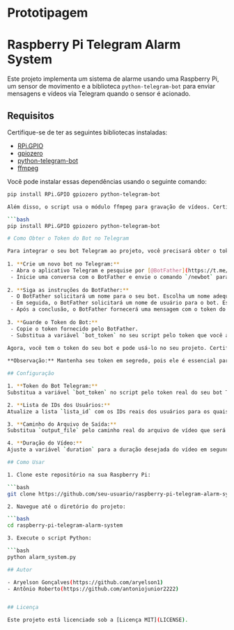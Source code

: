 # Prototipagem

# Raspberry Pi Telegram Alarm System

Este projeto implementa um sistema de alarme usando uma Raspberry Pi, um sensor de movimento e a biblioteca `python-telegram-bot` para enviar mensagens e vídeos via Telegram quando o sensor é acionado.

## Requisitos

Certifique-se de ter as seguintes bibliotecas instaladas:

- [RPi.GPIO](https://pypi.org/project/RPi.GPIO/)
- [gpiozero](https://gpiozero.readthedocs.io/en/stable/)
- [python-telegram-bot](https://python-telegram-bot.readthedocs.io/en/stable/)
- [ffmpeg](https://www.ffmpeg.org/)

Você pode instalar essas dependências usando o seguinte comando:

   ```bash
   pip install RPi.GPIO gpiozero python-telegram-bot

Além disso, o script usa o módulo ffmpeg para gravação de vídeos. Certifique-se de que o ffmpeg esteja instalado na sua Raspberry Pi. Você pode instalá-lo com o seguinte comando:

   ```bash
   pip install RPi.GPIO gpiozero python-telegram-bot

# Como Obter o Token do Bot no Telegram

Para integrar o seu bot Telegram ao projeto, você precisará obter o token do bot. Siga as etapas abaixo para criar um novo bot no Telegram e obter o token necessário.
    
1. **Crie um novo bot no Telegram:**
    - Abra o aplicativo Telegram e pesquise por [@BotFather](https://t.me/BotFather).
    - Inicie uma conversa com o BotFather e envie o comando `/newbot` para criar um novo bot.
    
2. **Siga as instruções do BotFather:**
    - O BotFather solicitará um nome para o seu bot. Escolha um nome adequado para o seu projeto.
    - Em seguida, o BotFather solicitará um nome de usuário para o bot. Este deve ser único e terminar com "bot" (por exemplo, `meubotalarme_bot`).
    - Após a conclusão, o BotFather fornecerá uma mensagem com o token do seu bot. O token será algo parecido com `1234567890:ABCDEFGHIJKLMNOPQRSTUVWX`.
    
3. **Guarde o Token do Bot:**
    - Copie o token fornecido pelo BotFather.
    - Substitua a variável `bot_token` no seu script pelo token que você acabou de copiar.
    
Agora, você tem o token do seu bot e pode usá-lo no seu projeto. Certifique-se de manter o token do bot em um local seguro e não o compartilhe publicamente.

**Observação:** Mantenha seu token em segredo, pois ele é essencial para a integração do seu bot com o Telegram.

## Configuração

1. **Token do Bot Telegram:**
   Substitua a variável `bot_token` no script pelo token real do seu bot Telegram.
   
2. **Lista de IDs dos Usuários:**
   Atualize a lista `lista_id` com os IDs reais dos usuários para os quais você deseja enviar mensagens e vídeos.

3. **Caminho do Arquivo de Saída:**
   Substitua `output_file` pelo caminho real do arquivo de vídeo que será enviado.

4. **Duração do Vídeo:**
   Ajuste a variável `duration` para a duração desejada do vídeo em segundos.

## Como Usar

1. Clone este repositório na sua Raspberry Pi:

   ```bash
   git clone https://github.com/seu-usuario/raspberry-pi-telegram-alarm-system.git

2. Navegue até o diretório do projeto:

   ```bash
   cd raspberry-pi-telegram-alarm-system

3. Execute o script Python:

   ```bash
   python alarm_system.py

## Autor

- Aryelson Gonçalves(https://github.com/aryelson1)
- Antônio Roberto(https://github.com/antoniojunior2222)


## Licença

Este projeto está licenciado sob a [Licença MIT](LICENSE).

